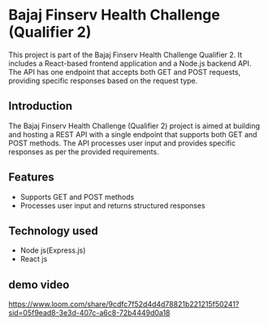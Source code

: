 # Bajaj Finserv Health Challenge (Qualifier 2)
This project is part of the Bajaj Finserv Health Challenge Qualifier 2. It includes a React-based frontend application and a Node.js backend API. The API has one endpoint that accepts both GET and POST requests, providing specific responses based on the request type.
## Introduction
The Bajaj Finserv Health Challenge (Qualifier 2) project is aimed at building and hosting a REST API with a single endpoint that supports both GET and POST methods. The API processes user input and provides specific responses as per the provided requirements.

## Features

- Supports GET and POST methods
- Processes user input and returns structured responses
  
## Technology used
- Node js(Express.js)
- React js
## demo video
https://www.loom.com/share/9cdfc7f52d4d4d78821b221215f50241?sid=05f9ead8-3e3d-407c-a6c8-72b4449d0a18


